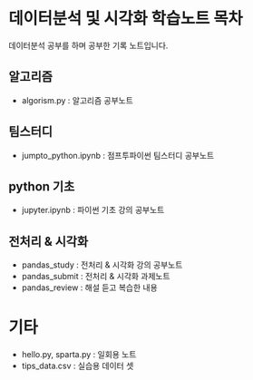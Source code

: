 # 데이터분석 및 시각화 학습노트 목차
데이터분석 공부를 하며 공부한 기록 노트입니다.
## 알고리즘
- algorism.py : 알고리즘 공부노트
## 팀스터디
- jumpto_python.ipynb : 점프투파이썬 팀스터디 공부노트
## python 기초
- jupyter.ipynb : 파이썬 기초 강의 공부노트
## 전처리 & 시각화
- pandas_study : 전처리 & 시각화 강의 공부노트
- pandas_submit : 전처리 & 시각화 과제노트
- pandas_review : 해설 듣고 복습한 내용

# 기타

- hello.py, sparta.py : 일회용 노트
- tips_data.csv : 실습용 데이터 셋

